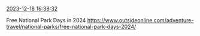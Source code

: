 [2023-12-18 16:38:32](https://mstdn.social/@hill_wanderer/111602402121052652)

Free National Park Days in 2024 <a href="https://www.outsideonline.com/adventure-travel/national-parks/free-national-park-days-2024/" target="_blank" rel="nofollow noopener noreferrer" translate="no">https://www.outsideonline.com/adventure-travel/national-parks/free-national-park-days-2024/</a>